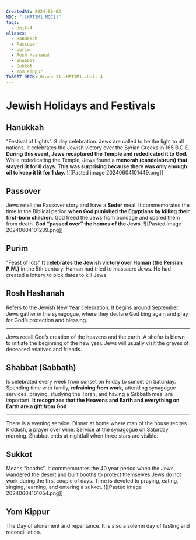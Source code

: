 ```yaml
---
CreatedAt: 2024-06-03
MOC: "[[HRT3M1 MOC]]"
tags:
  - Unit-4
aliases:
  - Hanukkah
  - Passover
  - purim
  - Rosh Hashanah
  - Shabbat
  - Sukkot
  - Yom Kippur
TARGET DECK: Grade 11::HRT3M1::Unit 4
---
```


# Jewish Holidays and Festivals

## Hanukkah
"Festival of Lights". 8 day celebration. Jews are called to be the light to all nations.
It celebrates the Jewish victory over the Syrian Greeks in 165 B.C.E.  **During this event, Jews recaptured the Temple and rededicated it to God.**  While rededicating the Temple, Jews found a **menorah (candelabrum) that stayed lit for 8 days.  This was surprising because there was only enough oil to keep it lit for 1 day.**
![[Pasted image 20240604101449.png]]


## Passover
Jews retell the Passover story and have a **Seder** meal. It commemorates the time in the Biblical period **when God punished the Egyptians by killing their first-born children**.  God freed the Jews from bondage and spared them from death.  **God “passed over” the homes of the Jews.**
![[Pasted image 20240604101239.png]]



## Purim
"Feast of lots"
**It celebrates the Jewish victory over Haman** **(the Persian P.M.)** in the 5th century.  Haman had tried to massacre Jews.  He had created a lottery to pick dates to kill Jews



## Rosh Hashanah
Refers to the Jewish New Year celebration. It begins around September. Jews gather in the synagogue, where they declare God king again and pray for God’s protection and blessing.
________________________________________________________________________
Jews recall God’s creation of the heavens and the earth. A shofar is blown to initiate the beginning of the new year. Jews will usually visit the graves of deceased relatives and friends.


## Shabbat (Sabbath)
Is celebrated every week from sunset on Friday to sunset on Saturday.  Spending time with family, **refraining from work**, attending synagogue services, praying, studying the Torah, and having a Sabbath meal are important. **It recognizes that the Heavens and Earth and everything on Earth are a gift from God**
________________________________________________________________________
There is a evening service. Dinner at home where man of the house recites Kiddush, a prayer over wine. Service at the synagogue on Saturday morning. Shabbat ends at nightfall when three stars are visible.


## Sukkot
Means "booths". It commemorates the 40 year period when the Jews wandered the desert and built booths to protect themselves
Jews do not work during the first couple of days. Time is devoted to praying, eating, singing, learning, and entering a sukkot.
![[Pasted image 20240604101054.png]]


## Yom Kippur
The Day of atonement and repentance. It is also a solemn day of fasting and reconcilliation.
